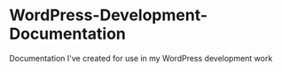 # WordPress-Development-Documentation
Documentation I've created for use in my WordPress development work
